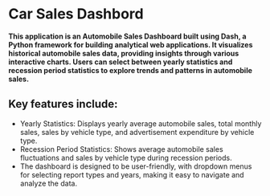 # Car Sales Dashbord

**This application is an Automobile Sales Dashboard built using Dash, a Python framework for building analytical web applications. It visualizes historical automobile sales data, providing insights through various interactive charts. Users can select between yearly statistics and recession period statistics to explore trends and patterns in automobile sales.**

## Key features include:

- Yearly Statistics: Displays yearly average automobile sales, total monthly sales, sales by vehicle type, and advertisement expenditure by vehicle type.
- Recession Period Statistics: Shows average automobile sales fluctuations and sales by vehicle type during recession periods.
- The dashboard is designed to be user-friendly, with dropdown menus for selecting report types and years, making it easy to navigate and analyze the data.
  




